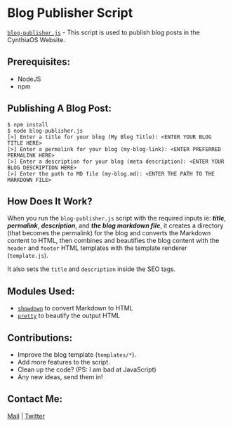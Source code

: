# Blog Publisher Script

[`blog-publisher.js`](https://github.com/CynthiaOS/website/blob/master/blog/blog-publisher.js) - This script is used to publish blog posts in the CynthiaOS Website.

## Prerequisites:
- NodeJS
- npm

## Publishing A Blog Post:

    $ npm install
    $ node blog-publisher.js
    [>] Enter a title for your blog (My Blog Title): <ENTER YOUR BLOG TITLE HERE>
    [>] Enter a permalink for your blog (my-blog-link): <ENTER PREFERRED PERMALINK HERE>
    [>] Enter a description for your blog (meta description): <ENTER YOUR BLOG DESCRIPTION HERE>
    [>] Enter the path to MD file (my-blog.md): <ENTER THE PATH TO THE MARKDOWN FILE>

## How Does It Work?

When you run the `blog-publisher.js` script with the required inputs ie: _**title**_, _**permalink**_, _**description**_, and _**the blog markdown file**_, it creates a directory (that becomes the permalink) for the blog and converts the Markdown content to HTML, then combines and beautifies the blog content with the `header` and `footer` HTML templates with the template renderer (`template.js`).

It also sets the `title` and `description` inside the SEO tags.

## Modules Used:

- [`showdown`](https://github.com/showdownjs/showdown) to convert Markdown to HTML
- [`pretty`](https://github.com/jonschlinkert/pretty) to beautify the output HTML

## Contributions:

- Improve the blog template (`templates/*`).
- Add more features to the script.
- Clean up the code? (PS: I am bad at JavaScript)
- Any new ideas, send them in!

## Contact Me:

[Mail](mailto:cynthiaos@mufeedvh.com) | [Twitter](https://twitter.com/mufeedvh)
